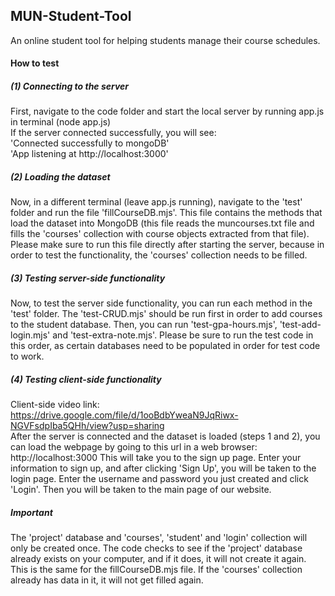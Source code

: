 ## MUN-Student-Tool
An online student tool for helping students manage their course schedules.

#### How to test

##### (1) Connecting to the server
First, navigate to the code folder and start the local server by running app.js in terminal (node app.js) <br>
If the server connected successfully, you will see: <br>
'Connected successfully to mongoDB' <br>
'App listening at http://localhost:3000' <br>

##### (2) Loading the dataset
Now, in a different terminal (leave app.js running), navigate to the 'test' folder and run the file 'fillCourseDB.mjs'. This file contains the methods that load the dataset into MongoDB (this file reads the muncourses.txt file and fills the 'courses' collection with course objects extracted from that file). Please make sure to run this file directly after starting the server, because in order to test the functionality, the 'courses' collection needs to be filled.

##### (3) Testing server-side functionality
Now, to test the server side functionality, you can run each method in the 'test' folder. The 'test-CRUD.mjs' should be run first in order to add courses to the student database. Then, you can run 'test-gpa-hours.mjs', 'test-add-login.mjs' and 'test-extra-note.mjs'. Please be sure to run the test code in this order, as certain databases need to be populated in order for test code to work.

##### (4) Testing client-side functionality
Client-side video link: https://drive.google.com/file/d/1ooBdbYweaN9JqRiwx-NGVFsdpIba5QHh/view?usp=sharing <br>
After the server is connected and the dataset is loaded (steps 1 and 2), you can load the webpage by going to this url in a web browser: http://localhost:3000
This will take you to the sign up page. Enter your information to sign up, and after clicking 'Sign Up', you will be taken to the login page. Enter the username and password you just created and click 'Login'. Then you will be taken to the main page of our website.

##### Important
The 'project' database and 'courses', 'student' and 'login' collection will only be created once. The code checks to see if the 'project' database already exists on your computer, and if it does, it will not create it again. This is the same for the fillCourseDB.mjs file. If the 'courses' collection already has data in it, it will not get filled again.
